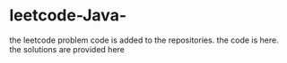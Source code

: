 # leetcode-Java-
the leetcode problem code is added to the repositories.
the code is here.
the solutions are provided here

























